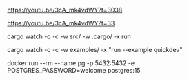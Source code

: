 https://youtu.be/3cA_mk4vdWY?t=3038


https://youtu.be/3cA_mk4vdWY?t=33

cargo watch -q -c -w src/ -w .cargo/ -x run

cargo watch -q -c -w examples/ -x "run --example quickdev"

docker run --rm --name pg -p 5432:5432 -e POSTGRES_PASSWORD=welcome postgres:15
